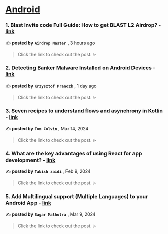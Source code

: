 
<h1><a href=https://medium.com/tag/android/recommended target="_blank" rel="noopener noreferrer">Android</a></h1>
<h3>1. Blast Invite code Full Guide: How to get BLAST L2 Airdrop? - <a href=https://medium.com/@rupivyxu/blast-invite-code-full-guide-how-to-get-blast-l2-airdrop-74e2c77441d7?source=tag_recommended_feed---------0-84----------android----------083f7b01_63d6_471e_b53b_9ecb2a7a6cd2------- target="_blank" rel="noopener noreferrer">link</a></h3>

✍️ **posted by `Airdrop Master`** <date> , 3 hours ago</date>

<blockquote>Click the link to check out the post. ⌲</blockquote>

<h3>2. Detecting Banker Malware Installed on Android Devices - <a href=https://medium.com/itnext/detecting-banker-malware-installed-on-android-devices-4c96287138e2?source=tag_recommended_feed---------1-107----------android----------083f7b01_63d6_471e_b53b_9ecb2a7a6cd2------- target="_blank" rel="noopener noreferrer">link</a></h3>

✍️ **posted by `Krzysztof Pranczk`** <date> , 1 day ago</date>

<blockquote>Click the link to check out the post. ⌲</blockquote>

<h3>3. Seven recipes to understand flows and asynchrony in Kotlin - <a href=https://medium.com/proandroiddev/seven-recipes-to-understand-flows-and-asynchrony-in-kotlin-1bd7fe041480?source=tag_recommended_feed---------2-85----------android----------083f7b01_63d6_471e_b53b_9ecb2a7a6cd2------- target="_blank" rel="noopener noreferrer">link</a></h3>

✍️ **posted by `Tom Colvin`** <date> , Mar 14, 2024</date>

<blockquote>Click the link to check out the post. ⌲</blockquote>

<h3>4. What are the key advantages of using React for app development? - <a href=https://medium.com/@tabish_14839/what-are-the-key-advantages-of-using-react-for-app-development-ab5c0c070ab0?source=tag_recommended_feed---------3-84----------android----------083f7b01_63d6_471e_b53b_9ecb2a7a6cd2------- target="_blank" rel="noopener noreferrer">link</a></h3>

✍️ **posted by `Tabish zaidi`** <date> , Feb 9, 2024</date>

<blockquote>Click the link to check out the post. ⌲</blockquote>

<h3>5. Add Multilingual support (Multiple Languages) to your Android App - <a href=https://medium.com/proandroiddev/add-multilingual-support-multiple-languages-to-your-android-app-4c0fd23cbdb8?source=tag_recommended_feed---------4-107----------android----------083f7b01_63d6_471e_b53b_9ecb2a7a6cd2------- target="_blank" rel="noopener noreferrer">link</a></h3>

✍️ **posted by `Sagar Malhotra`** <date> , Mar 9, 2024</date>

<blockquote>Click the link to check out the post. ⌲</blockquote>

